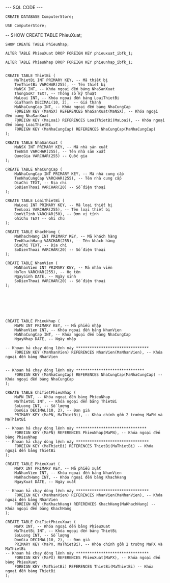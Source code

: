 --- SQL CODE ---


	CREATE DATABASE ComputerStore;

	USE ComputerStore;
    
   -- SHOW CREATE TABLE PhieuXuat; 
    
    SHOW CREATE TABLE PhieuNhap;
    
    ALTER TABLE PhieuXuat DROP FOREIGN KEY phieuxuat_ibfk_1;
    
    ALTER TABLE PhieuNhap DROP FOREIGN KEY phieunhap_ibfk_1;
    

	CREATE TABLE ThietBi (
		MaThietBi INT PRIMARY KEY, -- Mã thiết bị
		TenThietBi VARCHAR(255), -- Tên thiết bị
		MaNSX INT, -- Khóa ngoại đến bảng NhaSanXuat
		ThongSoKT TEXT, -- Thông số kỹ thuật
		MaLoai INT, -- Khóa ngoại đến bảng LoaiThietBi
		GiaThanh DECIMAL(10, 2),  -- Giá thành
		MaNhaCungCap INT, -- Khóa ngoại đến bảng NhaCungCap
		FOREIGN KEY (MaNSX) REFERENCES NhaSanXuat(MaNSX), -- Khóa ngoại đến bảng NhaSanXuat
		FOREIGN KEY (MaLoai) REFERENCES LoaiThietBi(MaLoai), -- Khóa ngoại đến bảng LoaiThietBi
		FOREIGN KEY (MaNhaCungCap) REFERENCES NhaCungCap(MaNhaCungCap)
	);

	CREATE TABLE NhaSanXuat (
		MaNSX INT PRIMARY KEY, -- Mã nhà sản xuất
		TenNSX VARCHAR(255), -- Tên nhà sản xuất
		QuocGia VARCHAR(255) -- Quốc gia
	);

	CREATE TABLE NhaCungCap (
		MaNhaCungCap INT PRIMARY KEY, -- Mã nhà cung cấp
		TenNhaCungCap VARCHAR(255), -- Tên nhà cung cấp
		DiaChi TEXT, -- Địa chỉ
		SoDienThoai VARCHAR(20) -- Số điện thoại
	);

	CREATE TABLE LoaiThietBi (
		MaLoai INT PRIMARY KEY, -- Mã loại thiết bị
		TenLoai VARCHAR(255), -- Tên loại thiết bị
		DonViTinh VARCHAR(50), -- Đơn vị tính
		GhiChu TEXT -- Ghi chú
	);

	CREATE TABLE KhachHang (
		MaKhachHang INT PRIMARY KEY, -- Mã khách hàng
		TenKhachHang VARCHAR(255), -- Tên khách hàng
		DiaChi TEXT, -- Địa chỉ
		SoDienThoai VARCHAR(20) -- Số điện thoại
	);

	CREATE TABLE NhanVien (
		MaNhanVien INT PRIMARY KEY, -- Mã nhân viên
		HoTen VARCHAR(255), -- Họ tên
		NgaySinh DATE, -- Ngày sinh
		SoDienThoai VARCHAR(20) -- Số điện thoại
	);







	CREATE TABLE PhieuNhap (
		MaPN INT PRIMARY KEY, -- Mã phiếu nhập
		MaNhanVien INT, -- Khóa ngoại đến bảng NhanVien
		MaNhaCungCap INT, -- Khóa ngoại đến bảng NhaCungCap
		NgayNhap DATE, -- Ngày nhập

    -- Khoan hả chạy dòng lệnh này ********************************
		FOREIGN KEY (MaNhanVien) REFERENCES NhanVien(MaNhanVien), -- Khóa ngoại đến bảng NhanVien


    -- Khoan hả chạy dòng lệnh này ******************************
		FOREIGN KEY (MaNhaCungCap) REFERENCES NhaCungCap(MaNhaCungCap) -- Khóa ngoại đến bảng NhaCungCap
	);

	CREATE TABLE ChiTietPhieuNhap (
		MaPN INT, -- Khóa ngoại đến bảng PhieuNhap
		MaThietBi INT, -- Khóa ngoại đến bảng ThietBi
		SoLuong INT, -- Số lượng
		DonGia DECIMAL(10, 2), -- Đơn giá
		PRIMARY KEY (MaPN, MaThietBi), -- Khóa chính gồm 2 trường MaPN và MaThietBi
  
    -- Khoan hả chạy dòng lệnh này *******************************
		FOREIGN KEY (MaPN) REFERENCES PhieuNhap(MaPN), -- Khóa ngoại đến bảng PhieuNhap
    -- Khoan hả chạy dòng lệnh này ********************************
		FOREIGN KEY (MaThietBi) REFERENCES ThietBi(MaThietBi) -- Khóa ngoại đến bảng ThietBi
	);

	CREATE TABLE PhieuXuat (
		MaPX INT PRIMARY KEY, -- Mã phiếu xuất
		MaNhanVien INT, -- Khóa ngoại đến bảng NhanVien
		MaKhachHang INT, -- Khóa ngoại đến bảng KhachHang
		NgayXuat DATE, -- Ngày xuất
  
    -- Khoan hả chạy dòng lệnh này ********************************
		FOREIGN KEY (MaNhanVien) REFERENCES NhanVien(MaNhanVien), -- Khóa ngoại đến bảng NhanVien
		FOREIGN KEY (MaKhachHang) REFERENCES KhachHang(MaKhachHang) -- Khóa ngoại đến bảng KhachHang
	);

	CREATE TABLE ChiTietPhieuXuat (
		MaPX INT, -- Khóa ngoại đến bảng PhieuXuat
		MaThietBi INT, -- Khóa ngoại đến bảng ThietBi
		SoLuong INT, -- Số lượng
		DonGia DECIMAL(10, 2), -- Đơn giá
		PRIMARY KEY (MaPX, MaThietBi), -- Khóa chính gồm 2 trường MaPX và MaThietBi
    -- Khoan hả chạy dòng lệnh này ********************************
		FOREIGN KEY (MaPX) REFERENCES PhieuXuat(MaPX), -- Khóa ngoại đến bảng PhieuXuat
		FOREIGN KEY (MaThietBi) REFERENCES ThietBi(MaThietBi) -- Khóa ngoại đến bảng ThietBi
	);
    
    
